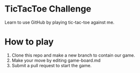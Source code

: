 TicTacToe Challenge
===================

Learn to use GitHub by playing tic-tac-toe against me.

How to play
===========

1.  Clone this repo and make a new branch to contain our game.
2.  Make your move by editing game-board.md
3.  Submit a pull request to start the game.
